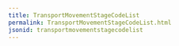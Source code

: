 ```yaml
---
title: TransportMovementStageCodeList
permalink: TransportMovementStageCodeList.html
jsonid: transportmovementstagecodelist
---
```

